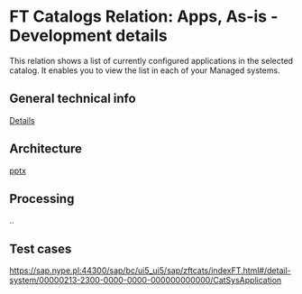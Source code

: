 # FT Catalogs Relation: Apps, As-is - Development details

This relation shows a list of currently configured applications in the selected catalog. It enables you to view the list in each of your Managed systems.

## General technical info
[Details](/tech/ft-cats-rel-apps-asis.md)

## Architecture
[pptx](dev/arch/ft-cats-rel-apps-asis.pptx)

## Processing
..

## Test cases
https://sap.nype.pl:44300/sap/bc/ui5_ui5/sap/zftcats/indexFT.html#/detail-system/00000213-2300-0000-0000-000000000000/CatSysApplication
